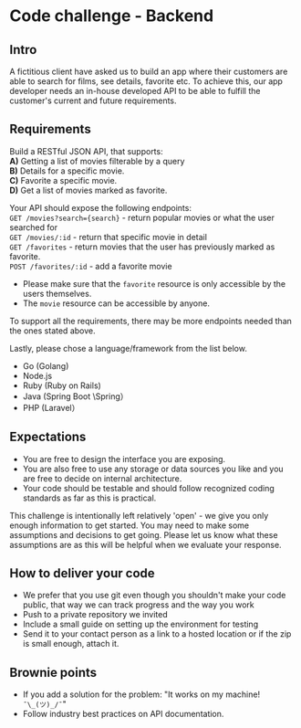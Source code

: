 # Code challenge - Backend

## Intro

A fictitious client have asked us to build an app where their customers are able to search for films, see details, favorite etc. To achieve this, our app developer needs an in-house developed API to be able to fulfill the customer's current and future requirements.

## Requirements

Build a RESTful JSON API, that supports:  
**A)** Getting a list of movies filterable by a query  
**B)** Details for a specific movie.  
**C)** Favorite a specific movie.  
**D)** Get a list of movies marked as favorite.

Your API should expose the following endpoints:  
`GET /movies?search={search}` - return popular movies or what the user searched for  
`GET /movies/:id` - return that specific movie in detail  
`GET /favorites` - return movies that the user has previously marked as favorite.  
`POST /favorites/:id` - add a favorite movie  

- Please make sure that the `favorite` resource is only accessible by the users themselves.
- The `movie` resource can be accessible by anyone.

To support all the requirements, there may be more endpoints needed than the ones stated above.

Lastly, please chose a language/framework from the list below.
- Go (Golang)
- Node.js
- Ruby (Ruby on Rails)
- Java (Spring Boot \Spring）
- PHP (Laravel）

## Expectations

- You are free to design the interface you are exposing.
- You are also free to use any storage or data sources you like and you are free to decide on internal architecture. 
- Your code should be testable and should follow recognized coding standards as far as this is practical.

This challenge is intentionally left relatively 'open' - we give you only enough information to get started. You may need to make some assumptions and decisions to get going. Please let us know what these assumptions are as this will be helpful when we evaluate your response.

## How to deliver your code

 - We prefer that you use git even though you shouldn't make your code public, that way we can track progress and the way you work
 - Push to a private repository we invited
 - Include a small guide on setting up the environment for testing
 - Send it to your contact person as a link to a hosted location or if the zip is small enough, attach it.

## Brownie points

- If you add a solution for the problem: "It works on my machine! `¯\_(ツ)_/¯`"
- Follow industry best practices on API documentation.
